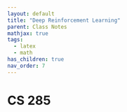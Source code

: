 ```yaml
---
layout: default
title: "Deep Reinforcement Learning"
parent: Class Notes
mathjax: true
tags: 
  - latex
  - math
has_children: true
nav_order: 7
---
```


# CS 285